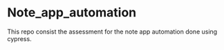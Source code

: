 # Note_app_automation
This repo consist the assessment for the note app automation done using cypress.
